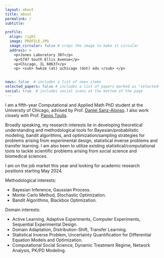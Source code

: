```yaml
---
layout: about
title: about
permalink: /
subtitle: 

profile:
  align: right
  image: PROFILE.JPG
  image_circular: false # crops the image to make it circular
  address: >
    <p>Jones Laboratory 307</p>
    <p>5747 South Ellis Avenue</p>
    <p>Chicago, IL 60637</p>
    <p> <sub> hwkim (at) uchicago (dot) edu </sub> </p>
    

news: false  # includes a list of news items
selected_papers: false # includes a list of papers marked as "selected={true}"
social: true  # includes social icons at the bottom of the page
---
```


I am a fifth-year Computational and Applied Math PhD student at the University of Chicago, advised by Prof. [Daniel Sanz-Alonso](https://sites.google.com/a/uchicago.edu/sanz-alonso/about?authuser=0). I also work closely with Prof. [Panos Toulis](https://www.ptoulis.com/).

Broadly speaking, my research interests lie in developing theoretical understanding and methodological tools for Bayesian/probabilistic modeling, bandit algorithms, and optimization/sampling strategies for problems arising from experimental design, statistical inverse problems and transfer learning. I am also keen to utilize existing statistical/computational tools to tackle scientific problems arising from social science and biomedical sciences.

I am on the job market this year and looking for academic research positions starting May 2024.
  
Methodological interests:
* Bayesian Inference, Gaussian Process.
* Monte-Carlo Method, Stochastic Optimization.
* Bandit Algorithms, Blackbox Optimization.

Domain interests:
* Active Learning, Adaptive Experiments, Computer Experiments, Sequential Experimental Design.
* Domain Adaptation, Distribution-Shift, Transfer Learning.
* Statistical Inverse Problem, Uncertainty Quantification for Differential Equation Models and Optimization.
* Computational Social Science, Dynamic Treatment Regime, Network Analysis, PK/PD Modeling.



